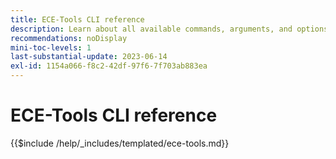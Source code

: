 ```yaml
---
title: ECE-Tools CLI reference
description: Learn about all available commands, arguments, and options for Adobe Commerce ECE-Tools command-line tool.
recommendations: noDisplay
mini-toc-levels: 1
last-substantial-update: 2023-06-14
exl-id: 1154a066-f8c2-42df-97f6-7f703ab883ea
---
```

# ECE-Tools CLI reference

{{$include /help/_includes/templated/ece-tools.md}}

<!-- Last updated from includes: 2025-10-09 12:33:40 -->
